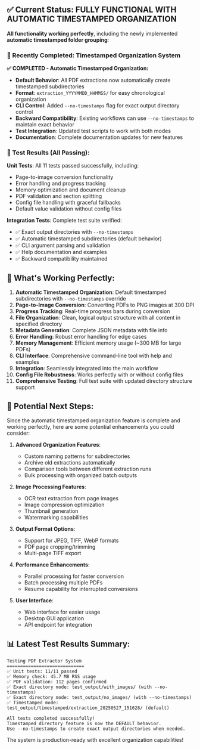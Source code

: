 
## ✅ Current Status: **FULLY FUNCTIONAL WITH AUTOMATIC TIMESTAMPED ORGANIZATION**

**All functionality working perfectly**, including the newly implemented **automatic timestamped folder grouping**:

### 🎯 Recently Completed: Timestamped Organization System

**✅ COMPLETED - Automatic Timestamped Organization:**
- **Default Behavior**: All PDF extractions now automatically create timestamped subdirectories
- **Format**: `extraction_YYYYMMDD_HHMMSS/` for easy chronological organization
- **CLI Control**: Added `--no-timestamps` flag for exact output directory control
- **Backward Compatibility**: Existing workflows can use `--no-timestamps` to maintain exact behavior
- **Test Integration**: Updated test scripts to work with both modes
- **Documentation**: Complete documentation updates for new features

### 🧪 Test Results (All Passing):

**Unit Tests**: All 11 tests passed successfully, including:
- Page-to-image conversion functionality
- Error handling and progress tracking  
- Memory optimization and document cleanup
- PDF validation and section splitting
- Config file handling with graceful fallbacks
- Default value validation without config files

**Integration Tests**: Complete test suite verified:
- ✅ Exact output directories with `--no-timestamps`
- ✅ Automatic timestamped subdirectories (default behavior)
- ✅ CLI argument parsing and validation
- ✅ Help documentation and examples
- ✅ Backward compatibility maintained

## 🎯 What's Working Perfectly:

1. **Automatic Timestamped Organization**: Default timestamped subdirectories with `--no-timestamps` override
2. **Page-to-Image Conversion**: Converting PDFs to PNG images at 300 DPI
3. **Progress Tracking**: Real-time progress bars during conversion
4. **File Organization**: Clean, logical output structure with all content in specified directory
5. **Metadata Generation**: Complete JSON metadata with file info
6. **Error Handling**: Robust error handling for edge cases
7. **Memory Management**: Efficient memory usage (~300 MB for large PDFs)
8. **CLI Interface**: Comprehensive command-line tool with help and examples
9. **Integration**: Seamlessly integrated into the main workflow
10. **Config File Robustness**: Works perfectly with or without config files
11. **Comprehensive Testing**: Full test suite with updated directory structure support

## 🚀 Potential Next Steps:

Since the automatic timestamped organization feature is complete and working perfectly, here are some potential enhancements you could consider:

1. **Advanced Organization Features**:
   - Custom naming patterns for subdirectories
   - Archive old extractions automatically
   - Comparison tools between different extraction runs
   - Bulk processing with organized batch outputs

2. **Image Processing Features**:
   - OCR text extraction from page images
   - Image compression optimization
   - Thumbnail generation
   - Watermarking capabilities

3. **Output Format Options**:
   - Support for JPEG, TIFF, WebP formats
   - PDF page cropping/trimming
   - Multi-page TIFF export

4. **Performance Enhancements**:
   - Parallel processing for faster conversion
   - Batch processing multiple PDFs
   - Resume capability for interrupted conversions

5. **User Interface**:
   - Web interface for easier usage
   - Desktop GUI application
   - API endpoint for integration

## 📊 Latest Test Results Summary:

```
Testing PDF Extractor System
=============================
✅ Unit tests: 11/11 passed
✅ Memory check: 45.7 MB RSS usage  
✅ PDF validation: 112 pages confirmed
✅ Exact directory mode: test_output/with_images/ (with --no-timestamps)
✅ Exact directory mode: test_output/no_images/ (with --no-timestamps)  
✅ Timestamped mode: test_output/timestamped/extraction_20250527_151628/ (default)

All tests completed successfully!
Timestamped directory feature is now the DEFAULT behavior.
Use --no-timestamps to create exact output directories when needed.
```

The system is production-ready with excellent organization capabilities!
